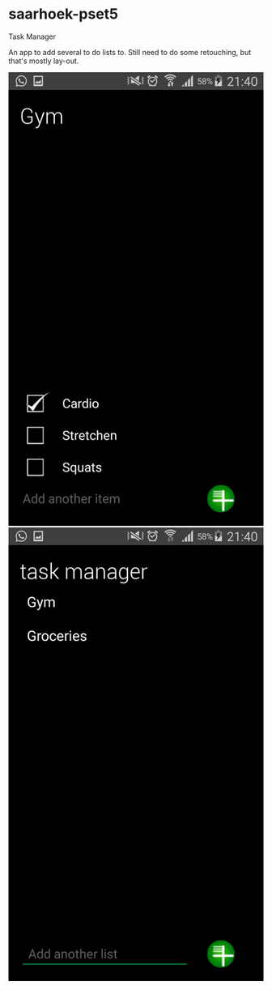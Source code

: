 # saarhoek-pset5
Task Manager

An app to add several to do lists to.
Still need to do some retouching, but that's mostly lay-out.

![alt tag](https://github.com/Saarie/saarhoek-pset5/blob/master/doc/Screenshot_2016-12-02-21-40-18%5B1%5D.png) ![alt tag](https://github.com/Saarie/saarhoek-pset5/blob/master/doc/Screenshot_2016-12-02-21-40-31%5B1%5D.png)
